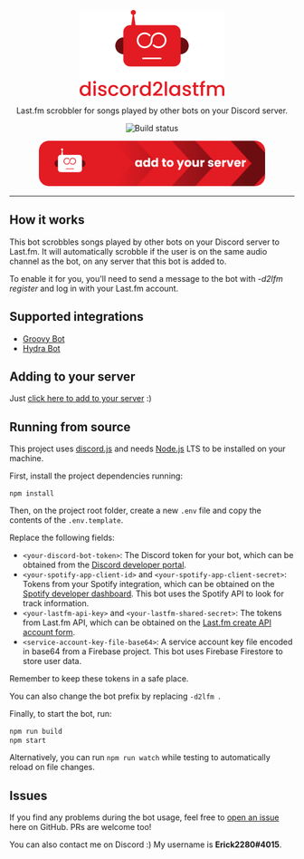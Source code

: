 <div align="center">

<p>
	<img width="256" src="./assets/icon-and-name.svg" alt="discord2lastfm"/>
</p>
<p>Last.fm scrobbler for songs played by other bots on your Discord server.</p>

![Build status](https://github.com/Erick2280/discord2lastfm/workflows/build/badge.svg)

<p>
    <a href="https://discord.com/oauth2/authorize?client_id=739266400476201061&permissions=511040&scope=bot">
        <img width="400" src="./assets/add-to-your-server-button.svg" alt="Add to your server"/>
    </a>
</p>

</div>

---

## How it works

This bot scrobbles songs played by other bots on your Discord server to Last.fm. It will automatically scrobble if the user is on the same audio channel as the bot, on any server that this bot is added to.

To enable it for you, you'll need to send a message to the bot with _-d2lfm register_ and log in with your Last.fm account.

## Supported integrations

- [Groovy Bot](https://groovy.bot/)
- [Hydra Bot](https://hydra.bot/)

## Adding to your server

Just [click here to add to your server](https://discord.com/oauth2/authorize?client_id=739266400476201061&permissions=511040&scope=bot) :)

## Running from source

This project uses [discord.js](https://discord.js.org/) and needs [Node.js](https://nodejs.org) LTS to be installed on your machine.

First, install the project dependencies running:

    npm install

Then, on the project root folder, create a new `.env` file and copy the contents of the `.env.template`.

Replace the following fields:
- `<your-discord-bot-token>`: The Discord token for your bot, which can be obtained from the [Discord developer portal](https://discordapp.com/developers/applications). 
- `<your-spotify-app-client-id>` and `<your-spotify-app-client-secret>`: Tokens from your Spotify integration, which can be obtained on the [Spotify developer dashboard](https://developer.spotify.com/dashboard/applications). This bot uses the Spotify API to look for track information.
- `<your-lastfm-api-key>` and `<your-lastfm-shared-secret>`: The tokens from Last.fm API, which can be obtained on the [Last.fm create API account form](https://www.last.fm/api/account/create).
- `<service-account-key-file-base64>`: A service account key file encoded in base64 from a Firebase project. This bot uses Firebase Firestore to store user data.

Remember to keep these tokens in a safe place.

You can also change the bot prefix by replacing `-d2lfm `.

Finally, to start the bot, run:

    npm run build
    npm start

Alternatively, you can run `npm run watch` while testing to automatically reload on file changes.

## Issues

If you find any problems during the bot usage, feel free to [open an issue](https://github.com/Erick2280/discord2lastfm/issues) here on GitHub. PRs are welcome too!

You can also contact me on Discord :) My username is **Erick2280#4015**.
